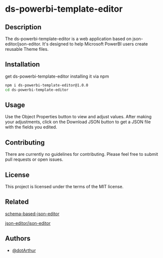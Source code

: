 # ds-powerbi-template-editor

## Description

The ds-powerbi-template-editor is a web application based on json-editor/json-editor. It's designed to help Microsoft PowerBI users create reusable Theme files.

## Installation

get ds-powerbi-template-editor installing it via npm

```bash
npm i ds-powerbi-template-editor@1.0.0
cd ds-powerbi-template-editor
```

## Usage

Use the Object Properties button to view and adjust values. After making your adjustments, click on the Download JSON button to get a JSON file with the fields you edited.

## Contributing

There are currently no guidelines for contributing. Please feel free to submit pull requests or open issues.

## License

This project is licensed under the terms of the MIT license.

## Related

[schema-based-json-editor](https://github.com/plantain-00/schema-based-json-editor)

[json-editor/json-editor](https://github.com/json-editor/json-editor)

## Authors

- [@dotArthur](https://github.com/dotArthur)
